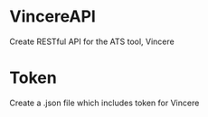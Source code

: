 # VincereAPI
Create RESTful API for the ATS tool, Vincere
# Token 
Create a .json file which includes token for Vincere
